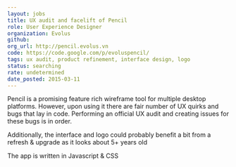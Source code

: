 ```yaml
---
layout: jobs
title: UX audit and facelift of Pencil
role: User Experience Designer
organization: Evolus
github:
org_url: http://pencil.evolus.vn
code: https://code.google.com/p/evoluspencil/
tags: ux audit, product refinement, interface design, logo
status: searching
rate: undetermined
date_posted: 2015-03-11
---
```


Pencil is a promising feature rich wireframe tool for multiple desktop platforms. However, upon using it there are fair number of UX quirks and bugs that lay in code. Performing an official UX audit and creating issues for these bugs is in order.

Additionally, the interface and logo could probably benefit a bit from a refresh & upgrade as it looks about 5+ years old

The app is written in Javascript & CSS
